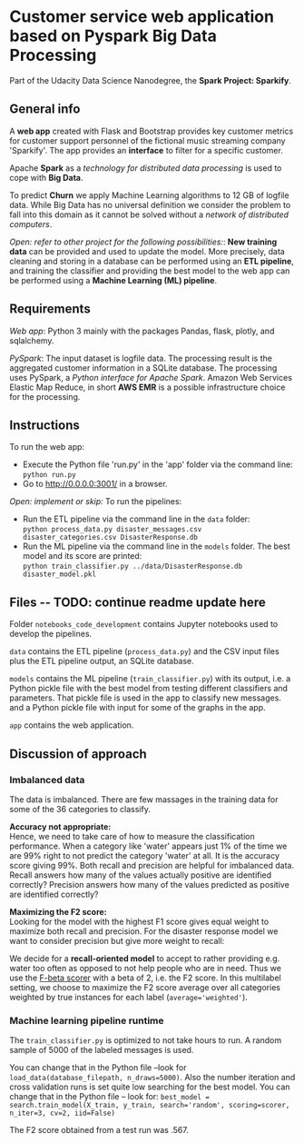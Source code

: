 

# Customer service web application based on Pyspark Big Data Processing
Part of the Udacity Data Science Nanodegree, the __Spark Project: Sparkify__.

## General info
A __web app__ created with Flask and Bootstrap provides key customer metrics for customer support personnel of the fictional music streaming company 'Sparkify'. The app provides an __interface__ to filter for a specific customer.

Apache __Spark__ as a _technology for distributed data processing_ is used to cope with __Big Data__.

To predict __Churn__ we apply Machine Learning algorithms to 12 GB of logfile data. While Big Data has no universal definition we consider the problem to fall into this domain as it cannot be solved without a _network of distributed computers_.

_Open: refer to other project for the following possibilities:_:
__New training data__ can be provided and used to update the model. More precisely, data cleaning and storing in a database can be performed using an __ETL pipeline__, and training the classifier and providing the best model to the web app can be performed using a __Machine Learning (ML) pipeline__.

## Requirements
_Web app_: Python 3 mainly with the packages Pandas, flask, plotly, and sqlalchemy.

_PySpark_: The input dataset is logfile data. The processing result is the aggregated customer information in a SQLite database. The processing uses PySpark, a _Python interface for Apache Spark_. Amazon Web Services Elastic Map Reduce, in short __AWS EMR__ is a possible infrastructure choice for the processing.

## Instructions
To run the web app:
- Execute the Python file 'run.py' in the 'app' folder via the command line:
    `python run.py`
- Go to http://0.0.0.0:3001/ in a browser.

_Open: implement or skip:_
To run the pipelines:
- Run the ETL pipeline via the command line in the `data` folder:<br>
        `python process_data.py disaster_messages.csv disaster_categories.csv DisasterResponse.db`
- Run the ML pipeline via the command line in the `models` folder. The best model and its score are printed:<br>
        `python train_classifier.py ../data/DisasterResponse.db disaster_model.pkl`

## Files -- TODO: continue readme update here
Folder `notebooks_code_development` contains Jupyter notebooks used to develop the pipelines.

`data` contains the ETL pipeline (`process_data.py`) and the CSV input files plus the ETL pipeline output, an SQLite database.

`models` contains the ML pipeline (`train_classifier.py`) with its output, i.e. a Python pickle file with the best model from testing different classifiers and parameters. That pickle file is used in the app to classify new messages. and a Python pickle file with input for some of the graphs in the app.

`app` contains the web application.

## Discussion of approach
### Imbalanced data
The data is imbalanced. There are few massages in the training data for some of the 36 categories to classify.

__Accuracy not appropriate:__<br>
Hence, we need to take care of how to measure the classification performance. When a category like 'water' appears just 1% of the time we are 99% right to not predict the category 'water' at all. It is the accuracy score giving 99%. Both recall and precision are helpful for imbalanced data. Recall answers how many of the values actually positive are identified correctly? Precision answers how many of the values predicted as positive are identified correctly?

__Maximizing the F2 score:__<br>
Looking for the model with the highest F1 score gives equal weight to maximize both recall and precision. For the disaster response model we want to consider precision but give more weight to recall:

We decide for a __recall-oriented model__ to accept to rather providing e.g. water too often as opposed to not help people who are in need. Thus we use the [F-beta scorer](https://scikit-learn.org/stable/modules/generated/sklearn.metrics.fbeta_score.html) with a beta of 2, i.e. the F2 score. In this multilabel setting, we choose to maximize the F2 score average over all categories weighted by true instances for each label (`average='weighted'`).

### Machine learning pipeline runtime
The `train_classifier.py` is optimized to not take hours to run. A random sample of 5000 of the labeled messages is used.

You can change that in the Python file –look for `load_data(database_filepath, n_draws=5000)`. Also the number iteration and cross validation runs is set quite low searching for the best model. You can change that in the Python file – look for: ```best_model = search.train_model(X_train, y_train, search='random',
                scoring=scorer, n_iter=3, cv=2, iid=False)```

The F2 score obtained from a test run was .567.
